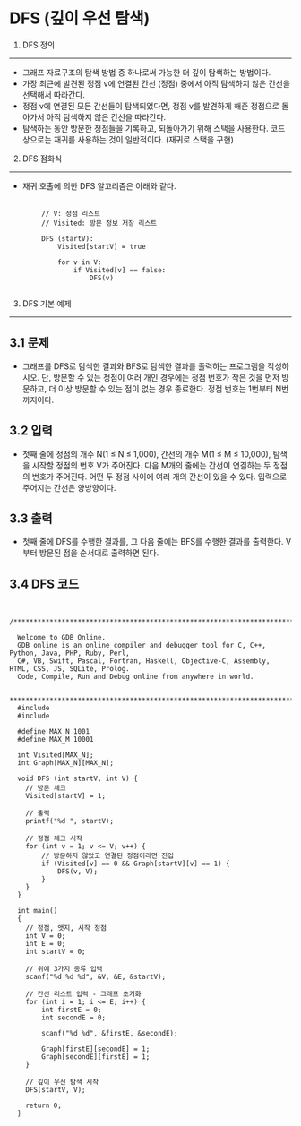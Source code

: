 DFS (깊이 우선 탐색)
================

1. DFS 정의
----------
+ 그래프 자료구조의 탐색 방법 중 하나로써 가능한 더 깊이 탐색하는 방법이다.
+ 가장 최근에 발견된 정점 v에 연결된 간선 (정점) 중에서 아직 탐색하지 않은 간선을 선택해서 따라간다.
+ 정점 v에 연결된 모든 간선들이 탐색되었다면, 정점 v를 발견하게 해준 정점으로 돌아가서 아직 탐색하지 않은 간선을 따라간다.
+ 탐색하는 동안 방문한 정점들을 기록하고, 되돌아가기 위해 스택을 사용한다. 코드상으로는 재귀를 사용하는 것이 일반적이다. (재귀로 스택을 구현)

2. DFS 점화식
-----------
+ 재귀 호출에 의한 DFS 알고리즘은 아래와 같다.

<pre>
    <code>
        // V: 정점 리스트
        // Visited: 방문 정보 저장 리스트

        DFS (startV):
            Visited[startV] = true

            for v in V:
                if Visited[v] == false:
                    DFS(v)
    </code>
</pre>

3. DFS 기본 예제
--------------

3.1 문제
-------
+ 그래프를 DFS로 탐색한 결과와 BFS로 탐색한 결과를 출력하는 프로그램을 작성하시오. 단, 방문할 수 있는 정점이 여러 개인 경우에는 정점 번호가 작은 것을 먼저 방문하고, 더 이상 방문할 수 있는 점이 없는 경우 종료한다. 정점 번호는 1번부터 N번까지이다.

3.2 입력
-------
+ 첫째 줄에 정점의 개수 N(1 ≤ N ≤ 1,000), 간선의 개수 M(1 ≤ M ≤ 10,000), 탐색을 시작할 정점의 번호 V가 주어진다. 다음 M개의 줄에는 간선이 연결하는 두 정점의 번호가 주어진다. 어떤 두 정점 사이에 여러 개의 간선이 있을 수 있다. 입력으로 주어지는 간선은 양방향이다.

3.3 출력
-------
+ 첫째 줄에 DFS를 수행한 결과를, 그 다음 줄에는 BFS를 수행한 결과를 출력한다. V부터 방문된 점을 순서대로 출력하면 된다.

3.4 DFS 코드
-----------
<pre>
  <code>
  /******************************************************************************

  Welcome to GDB Online.
  GDB online is an online compiler and debugger tool for C, C++, Python, Java, PHP, Ruby, Perl,
  C#, VB, Swift, Pascal, Fortran, Haskell, Objective-C, Assembly, HTML, CSS, JS, SQLite, Prolog.
  Code, Compile, Run and Debug online from anywhere in world.

  *******************************************************************************/
  #include <stdio.h>
  #include <stdlib.h>

  #define MAX_N 1001
  #define MAX_M 10001

  int Visited[MAX_N];
  int Graph[MAX_N][MAX_N];

  void DFS (int startV, int V) {
    // 방문 체크
    Visited[startV] = 1;

    // 출력
    printf("%d ", startV);

    // 정점 체크 시작
    for (int v = 1; v <= V; v++) {
        // 방문하지 않았고 연결된 정점이라면 진입
        if (Visited[v] == 0 && Graph[startV][v] == 1) {
            DFS(v, V);
        }
    }
  }

  int main()
  {
    // 정점, 앳지, 시작 정점
    int V = 0;
    int E = 0;
    int startV = 0;

    // 위에 3가지 종류 입력
    scanf("%d %d %d", &V, &E, &startV);

    // 간선 리스트 입력 - 그래프 초기화
    for (int i = 1; i <= E; i++) {
        int firstE = 0;
        int secondE = 0;

        scanf("%d %d", &firstE, &secondE);

        Graph[firstE][secondE] = 1;
        Graph[secondE][firstE] = 1;
    }

    // 깊이 우선 탐색 시작
    DFS(startV, V);

    return 0;
  }

  </code>
</pre>
